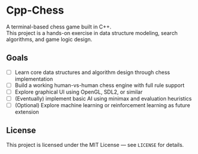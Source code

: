 # Cpp-Chess

A terminal-based chess game built in C++.  
This project is a hands-on exercise in data structure modeling, search algorithms, and game logic design.

## Goals

- [ ] Learn core data structures and algorithm design through chess implementation
- [ ] Build a working human-vs-human chess engine with full rule support
- [ ] Explore graphical UI using OpenGL, SDL2, or similar
- [ ] (Eventually) implement basic AI using minimax and evaluation heuristics
- [ ] (Optional) Explore machine learning or reinforcement learning as future extension

## License

This project is licensed under the MIT License — see `LICENSE` for details.